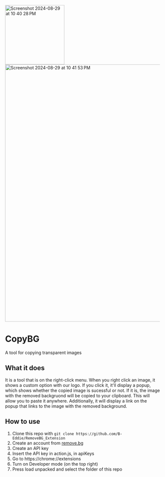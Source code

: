 <img width="193" alt="Screenshot 2024-08-29 at 10 40 28 PM" src="https://github.com/user-attachments/assets/30a18c42-84f4-407d-8393-5eebd1f945a1">
<img width="836" alt="Screenshot 2024-08-29 at 10 41 53 PM" src="https://github.com/user-attachments/assets/e6024435-2f01-4062-a1ea-0793d01c0018">

# CopyBG
A tool for copying transparent images

## What it does
It is a tool that is on the right-click menu. When you right click an image, it shows a custom option with our logo. If you click it, it'll display a popup, which shows whether the copied image is sucessful or not. If it is, the image with the removed backgruond will be copied to your clipboard. This will allow  you to paste it anywhere. Additionally, it will display a link on the popup that links to the image with the removed background.

## How to use
1. Clone this repo with `git clone https://github.com/B-Eddie/RemoveBG_Extension`
2. Create an account from [remove.bg](https://accounts.kaleido.ai/users)
3. Create an API key
4. Insert the API key in action.js, in apiKeys
5. Go to https://chrome://extensions
6. Turn on Developer mode (on the top right)
7. Press load unpacked and select the folder of this repo
